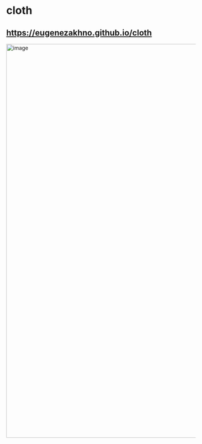 # cloth
https://eugenezakhno.github.io/cloth
-----
<img width="1046" alt="image" src="https://github.com/EugeneZakhno/cloth/assets/30446748/2b95cc61-b31e-4c23-b112-75ee5de7f992">

